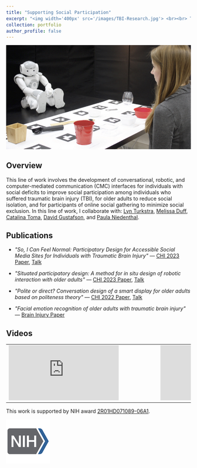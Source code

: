```yaml
---
title: "Supporting Social Participation"
excerpt: "<img width='400px' src='/images/TBI-Research.jpg'> <br><br> This line of work involves the development of conversational, robotic, and CMC interfaces for individuals with specific social and cognitive needs."
collection: portfolio
author_profile: false
---
```


<img width='600px' src='/images/TBI-Research.jpg'>

## Overview

This line of work involves the development of conversational, robotic, and computer-mediated communication (CMC) interfaces for individuals with social deficits to improve social participation among individuals who suffered traumatic brain injury (TBI), for older adults to reduce social isolation, and for participants of online social gathering to minimize social exclusion. In this line of work, I collaborate with: [Lyn Turkstra](https://srs-mcmaster.ca/staff/lyn-turkstra/), [Melissa Duff](https://medschool.vanderbilt.edu/hearing-speech/person/melissa-duff/), [Catalina Toma](https://catalinatoma.weebly.com/about-me.html), [David Gustafson](https://directory.engr.wisc.edu/ie/Faculty/Gustafson_David/), and [Paula Niedenthal](https://psych.wisc.edu/staff/niedenthal-paula/).

## Publications

* _"So, I Can Feel Normal: Participatory Design for Accessible Social Media Sites for Individuals with Traumatic Brain Injury"_ — [CHI 2023 Paper](https://arxiv.org/pdf/2304.01882), [Talk](https://www.youtube.com/watch?v=muDxTGJgbeI)

* _"Situated participatory design: A method for in situ design of robotic interaction with older adults"_ — [CHI 2023 Paper](https://arxiv.org/pdf/2302.00588), [Talk](https://www.youtube.com/watch?v=yxjWKN2FmoM)

* _"Polite or direct? Conversation design of a smart display for older adults based on politeness theory"_ — [CHI 2022 Paper](https://arxiv.org/pdf/2203.15767), [Talk](https://www.youtube.com/watch?v=6h0jx0vcb7Y)

* _"Facial emotion recognition of older adults with traumatic brain injury"_ — [Brain Injury Paper](https://www.ncbi.nlm.nih.gov/pmc/articles/PMC8351800/)

## Videos

<style>
table, td, th, tr {
   border: none;
}
thead {
   background-color: rgba(0, 0, 0, 0.0);
   border-bottom: 0px;
}
tr.border-bottom {
   border-bottom: 0px;
}
</style>

<table>
    <tr>
        <td class="style24" style="width: 400px">
            <div id='outerdiv' style="width:400px; overflow-x:hidden;">
                <iframe src="https://www.youtube.com/embed/6h0jx0vcb7Y" title="YouTube video player" frameborder="0" allow="accelerometer; autoplay; clipboard-write; encrypted-media; gyroscope; picture-in-picture; web-share" allowfullscreen></iframe>
            </div>
        </td>
        <td class="style24" style="width: 400px">
            <div id='outerdiv' style="width:400px; overflow-x:hidden;">
                <iframe src="https://www.youtube.com/embed/-tkXdJNfnHA" title="YouTube video player" frameborder="0" allow="accelerometer; autoplay; clipboard-write; encrypted-media; gyroscope; picture-in-picture; web-share" allowfullscreen></iframe>
            </div>
        </td>
    </tr>
</table>

This work is supported by NIH award [2R01HD071089-06A1](https://projectreporter.nih.gov/project_info_description.cfm?projectnumber=2R01HD071089-06A1).

![NIH Logo](/images/NIH.png)
